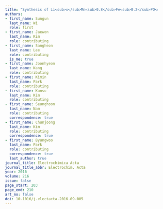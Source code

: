 ```yaml
---
title: "Synthesis of Li<sub>x</sub>Mn<sub>0.8</sub>Fe<sub>0.2</sub>PO<sub>4</sub> Mesocrystals for High-Performance Li-Ion Chatode Materials"
authors:
- first_name: Sungun
  last_name: Wi
  role: first
- first_name: Jaewon
  last_name: Kim
  role: contributing
- first_name: Sangheon
  last_name: Lee
  role: contributing
  is_me: true
- first_name: Joonhyeon
  last_name: Kang
  role: contributing
- first_name: Kimin
  last_name: Park
  role: contributing
- first_name: Kunsu
  last_name: Kim
  role: contributing
- first_name: Seunghoon
  last_name: Nam
  role: contributing
  correspondence: true
- first_name: Chunjoong
  last_name: Kim
  role: contributing
  correspondence: true
- first_name: Byungwoo
  last_name: Park
  role: contributing
  correspondence: true
  last_author: true
journal_title: Electrochimica Acta
journal_title_abbr: Electrochim. Acta
year: 2016
volume: 216
issue: false
page_start: 203
page_end: 210
art_no: false
doi: 10.1016/j.electacta.2016.09.005
---
```


